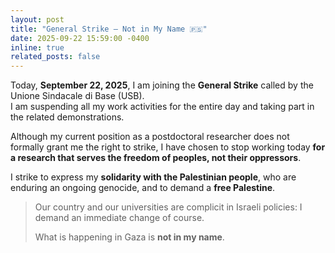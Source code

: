 ```yaml
---
layout: post
title: "General Strike — Not in My Name 🇵🇸"
date: 2025-09-22 15:59:00 -0400
inline: true
related_posts: false
---
```


Today, **September 22, 2025**, I am joining the **General Strike** called by the Unione Sindacale di Base (USB).  
I am suspending all my work activities for the entire day and taking part in the related demonstrations.

Although my current position as a postdoctoral researcher does not formally grant me the right to strike, I have chosen to stop working today **for a research that serves the freedom of peoples, not their oppressors**.

I strike to express my **solidarity with the Palestinian people**, who are enduring an ongoing genocide, and to demand a **free Palestine**.

> Our country and our universities are complicit in Israeli policies: I demand an immediate change of course.  
>  
> What is happening in Gaza is **not in my name**.

